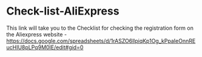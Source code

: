 # Check-list-AliExpress

This link will take you to the Checklist for checking the registration form on the Aliexpress website - https://docs.google.com/spreadsheets/d/1rASZO6llpiqKp1Og_kPpaIeOnnREucHIU8pLPq9M0IE/edit#gid=0
